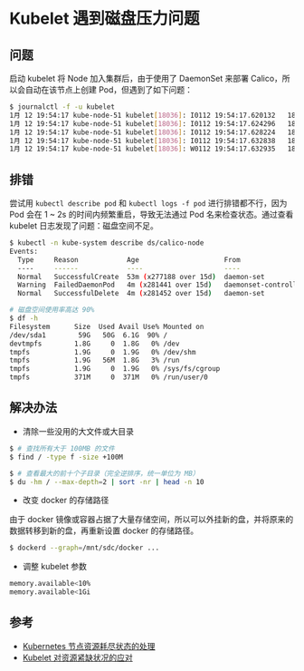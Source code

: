 # Kubelet 遇到磁盘压力问题

## 问题

启动 kubelet 将 Node 加入集群后，由于使用了 DaemonSet 来部署 Calico，所以会自动在该节点上创建 Pod，但遇到了如下问题：

```bash
$ journalctl -f -u kubelet
1月 12 19:54:17 kube-node-51 kubelet[18036]: I0112 19:54:17.620132   18036 kubelet.go:1853] SyncLoop (DELETE, "api"): "calico-node-fs4r6_kube-system(510c94d0-f78f-11e7-bd1e-d4bed9ee30df)"
1月 12 19:54:17 kube-node-51 kubelet[18036]: I0112 19:54:17.624296   18036 kubelet.go:1847] SyncLoop (REMOVE, "api"): "calico-node-fs4r6_kube-system(510c94d0-f78f-11e7-bd1e-d4bed9ee30df)"
1月 12 19:54:17 kube-node-51 kubelet[18036]: I0112 19:54:17.628224   18036 kubelet.go:2030] Failed to delete pod "calico-node-fs4r6_kube-system(510c94d0-f78f-11e7-bd1e-d4bed9ee30df)", err: pod not found
1月 12 19:54:17 kube-node-51 kubelet[18036]: I0112 19:54:17.632838   18036 kubelet.go:1837] SyncLoop (ADD, "api"): "calico-node-c86hm_kube-system(5167c4f7-f78f-11e7-bd1e-d4bed9ee30df)"
1月 12 19:54:17 kube-node-51 kubelet[18036]: W0112 19:54:17.632935   18036 eviction_manager.go:142] Failed to admit pod calico-node-c86hm_kube-system(5167c4f7-f78f-11e7-bd1e-d4bed9ee30df) - node has conditions: [DiskPressure]
```

## 排错

尝试用 `kubectl describe pod` 和 `kubectl logs -f pod` 进行排错都不行，因为 Pod 会在 1 ~ 2s 的时间内频繁重启，导致无法通过 Pod 名来检查状态。通过查看 kubelet 日志发现了问题：磁盘空间不足。

```bash
$ kubectl -n kube-system describe ds/calico-node
Events:
  Type     Reason            Age                     From                  Message
  ----     ------            ----                    ----                  -------
  Normal   SuccessfulCreate  53m (x277188 over 15d)  daemon-set            (combined from similar events): Created pod: calico-node-9cjr8
  Warning  FailedDaemonPod   4m (x281441 over 15d)   daemonset-controller  (combined from similar events): Found failed daemon pod kube-system/calico-node-qpfqj on node kube-node-51, will try to kill it
  Normal   SuccessfulDelete  4m (x281452 over 15d)   daemon-set            (combined from similar events): Deleted pod: calico-node-bplmc
```

```bash
# 磁盘空间使用率高达 90%
$ df -h
Filesystem      Size  Used Avail Use% Mounted on
/dev/sda1        59G   50G  6.1G  90% /
devtmpfs        1.8G     0  1.8G   0% /dev
tmpfs           1.9G     0  1.9G   0% /dev/shm
tmpfs           1.9G   56M  1.8G   3% /run
tmpfs           1.9G     0  1.9G   0% /sys/fs/cgroup
tmpfs           371M     0  371M   0% /run/user/0
```

## 解决办法

* 清除一些没用的大文件或大目录

```bash
$ # 查找所有大于 100MB 的文件
$ find / -type f -size +100M

$ # 查看最大的前十个子目录（完全逆排序，统一单位为 MB）
$ du -hm / --max-depth=2 | sort -nr | head -n 10
```

* 改变 docker 的存储路径

由于 docker 镜像或容器占据了大量存储空间，所以可以外挂新的盘，并将原来的数据转移到新的盘，再重新设置 docker 的存储路径。

```bash
$ dockerd --graph=/mnt/sdc/docker ...
```

* 调整 kubelet 参数

```bash
memory.available<10%
memory.available<1Gi
```




## 参考

* [Kubernetes 节点资源耗尽状态的处理](http://tonybai.com/2017/10/16/out-of-node-resource-handling-in-kubernetes-cluster/)
* [Kubelet 对资源紧缺状况的应对](https://www.kubernetes.org.cn/1732.html)
